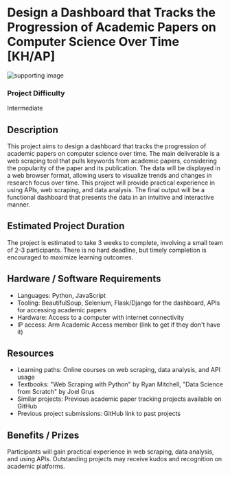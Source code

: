 # Design a Dashboard that Tracks the Progression of Academic Papers on Computer Science Over Time [KH/AP]
![supporting image]()

### Project Difficulty
Intermediate

## Description
This project aims to design a dashboard that tracks the progression of academic papers on computer science over time. The main deliverable is a web scraping tool that pulls keywords from academic papers, considering the popularity of the paper and its publication. The data will be displayed in a web browser format, allowing users to visualize trends and changes in research focus over time. This project will provide practical experience in using APIs, web scraping, and data analysis. The final output will be a functional dashboard that presents the data in an intuitive and interactive manner.

## Estimated Project Duration
The project is estimated to take 3 weeks to complete, involving a small team of 2-3 participants. There is no hard deadline, but timely completion is encouraged to maximize learning outcomes.

## Hardware / Software Requirements
- Languages: Python, JavaScript
- Tooling: BeautifulSoup, Selenium, Flask/Django for the dashboard, APIs for accessing academic papers
- Hardware: Access to a computer with internet connectivity
- IP access: Arm Academic Access member (link to get if they don't have it)

## Resources
- Learning paths: Online courses on web scraping, data analysis, and API usage
- Textbooks: "Web Scraping with Python" by Ryan Mitchell, "Data Science from Scratch" by Joel Grus
- Similar projects: Previous academic paper tracking projects available on GitHub
- Previous project submissions: GitHub link to past projects

## Benefits / Prizes
Participants will gain practical experience in web scraping, data analysis, and using APIs. Outstanding projects may receive kudos and recognition on academic platforms.